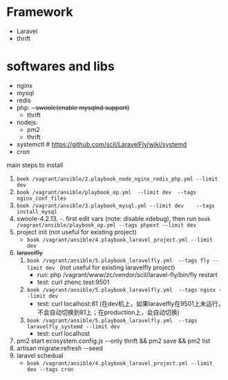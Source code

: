 
# Framework

- Laravel
- thrift


# softwares and libs

- nginx
- mysql
- redis
- php: 
  ~~- swoole(enable mysqlnd support)~~ 
  - thrift
- nodejs: 
  - pm2 
  - thrift
- systemctl  # https://github.com/scil/LaravelFly/wiki/systemd
- cron


main steps to install
1. `book /vagrant/ansible/2.playbook_node_nginx_redis_php.yml --limit dev`
1. `book /vagrant/ansible/playbook_op.yml  --limit dev  --tags nginx_conf_files ` 
1. `book /vagrant/ansible/3.playbook_mysql.yml --limit dev    --tags install_mysql`
1. swoole-4.2.13.
    -. first edit vars (note: disable xdebug), then run `book /vagrant/ansible/playbook_op.yml --tags phpext --limit dev`
1. project init (not useful for existing project)
    - `book /vagrant/ansible/4.playbook_laravel_project.yml --limit dev`
1. ~~laravelfly~~
    1. `book /vagrant/ansible/5.playbook_laravelfly.yml  --tags fly --limit dev `  (not useful for existing laravelfly project)
        - run:  php /vagrant/www/zc/vendor/scil/laravel-fly/bin/fly restart
        - test: curl zhenc.test:9501
    1. `book /vagrant/ansible/5.playbook_laravelfly.yml  --tags nginx --limit dev ` 
        - test: curl localhost:81   (在dev机上，如果laravelfly在9501上未运行，不会自动切换到81上；在production上，会自动切换)
    1. `book /vagrant/ansible/5.playbook_laravelfly.yml  --tags laravelfly_systemd --limit dev `
        - test: curl localhost
1. pm2 start ecosystem.config.js --only thrift && pm2 save && pm2 list
1. artisan migrate:refresh --seed
1. laravel schedual
    - `book /vagrant/ansible/4.playbook_laravel_project.yml --limit dev --tags cron`



